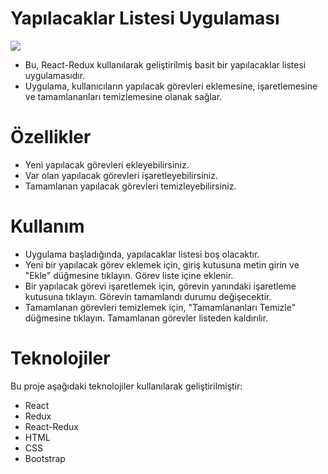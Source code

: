 # Yapılacaklar Listesi Uygulaması

<img src="/yapılacaklar-listesi/gif/gif.gif">

- Bu, React-Redux kullanılarak geliştirilmiş basit bir yapılacaklar listesi uygulamasıdır.
- Uygulama, kullanıcıların yapılacak görevleri eklemesine, işaretlemesine ve tamamlananları temizlemesine olanak sağlar.

# Özellikler
- Yeni yapılacak görevleri ekleyebilirsiniz.
- Var olan yapılacak görevleri işaretleyebilirsiniz.
- Tamamlanan yapılacak görevleri temizleyebilirsiniz.

# Kullanım
- Uygulama başladığında, yapılacaklar listesi boş olacaktır.
- Yeni bir yapılacak görev eklemek için, giriş kutusuna metin girin ve "Ekle" düğmesine tıklayın. Görev liste içine eklenir.
- Bir yapılacak görevi işaretlemek için, görevin yanındaki işaretleme kutusuna tıklayın. Görevin tamamlandı durumu          değişecektir.
- Tamamlanan görevleri temizlemek için, "Tamamlananları Temizle" düğmesine tıklayın. Tamamlanan görevler listeden kaldırılır.


# Teknolojiler
Bu proje aşağıdaki teknolojiler kullanılarak geliştirilmiştir:

- React
- Redux
- React-Redux
- HTML
- CSS
- Bootstrap